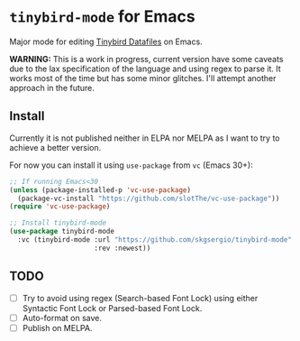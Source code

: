 # `tinybird-mode` for Emacs

Major mode for editing [Tinybird Datafiles](https://www.tinybird.co/docs/cli/datafiles/overview)
on Emacs.

**WARNING:** This is a work in progress, current version have some caveats due
to the lax specification of the language and using regex to parse it. It works
most of the time but has some minor glitches. I'll attempt another approach in
the future.

## Install

Currently it is not published neither in ELPA nor MELPA as I want to try to
achieve a better version.

For now you can install it using `use-package` from `vc` (Emacs 30+):

```lisp
;; If running Emacs<30
(unless (package-installed-p 'vc-use-package)
  (package-vc-install "https://github.com/slotThe/vc-use-package"))
(require 'vc-use-package)

;; Install tinybird-mode
(use-package tinybird-mode
  :vc (tinybird-mode :url "https://github.com/skgsergio/tinybird-mode"
                     :rev :newest))
```

## TODO

- [ ] Try to avoid using regex (Search-based Font Lock) using either Syntactic
      Font Lock or Parsed-based Font Lock.
- [ ] Auto-format on save.
- [ ] Publish on MELPA.
